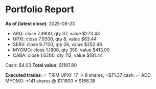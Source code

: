 # Portfolio Report
**As of (latest close)**: 2025-08-23

- ARQ: close 7.3900, qty 37, value $273.43
- UPXI: close 7.9300, qty 8, value $63.44
- SERV: close 9.7100, qty 26, value $252.46
- MYOMO: close 1.1800, qty 350, value $413.00
- CABA: close 1.6200, qty 112, value $181.44

Cash: $4.03
**Total value**: $1187.80

**Executed trades**: ✅ TRIM UPXI: 17 → 8 shares, +$71.37 cash; ✅ ADD MYOMO: +141 shares @ $1.1800 = $166.38